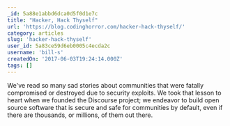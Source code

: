 ```yaml
---
_id: 5a88e1abbd6dca0d5f0d1e7c
title: "Hacker, Hack Thyself"
url: 'https://blog.codinghorror.com/hacker-hack-thyself/'
category: articles
slug: 'hacker-hack-thyself'
user_id: 5a83ce59d6eb0005c4ecda2c
username: 'bill-s'
createdOn: '2017-06-03T19:24:14.000Z'
tags: []
---
```


We've read so many sad stories about communities that were fatally compromised or destroyed due to security exploits. We took that lesson to heart when we founded the Discourse project; we endeavor to build open source software that is secure and safe for communities by default, even if there are thousands, or millions, of them out there.
